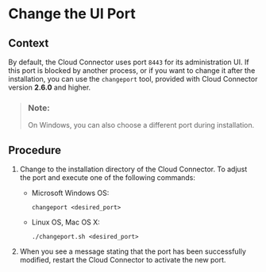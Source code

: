 <!-- loioca5af74ccdfc4b91b530ae498fc58e5e -->

# Change the UI Port



## Context

By default, the Cloud Connector uses port `8443` for its administration UI. If this port is blocked by another process, or if you want to change it after the installation, you can use the `changeport` tool, provided with Cloud Connector version **2.6.0** and higher.

> ### Note:  
> On Windows, you can also choose a different port during installation.



## Procedure

1.  Change to the installation directory of the Cloud Connector. To adjust the port and execute one of the following commands:

    -   Microsoft Windows OS:

        ```
        changeport <desired_port>
        ```

    -   Linux OS, Mac OS X:

        ```
        ./changeport.sh <desired_port>
        ```


2.  When you see a message stating that the port has been successfully modified, restart the Cloud Connector to activate the new port.


